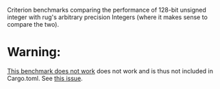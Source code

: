 Criterion benchmarks comparing the performance of 128-bit unsigned integer with rug's arbitrary precision Integers (where it makes sense to compare the two). 

# Warning: 
[This benchmark does not work](benches/square.rs) does not work and is thus not included in Cargo.toml. See [this issue](https://github.com/bheisler/criterion.rs/issues/480). 

